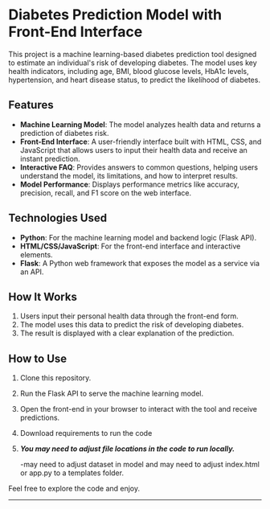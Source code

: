 # Diabetes Prediction Model with Front-End Interface

This project is a machine learning-based diabetes prediction tool designed to estimate an individual's risk of developing diabetes. The model uses key health indicators, including age, BMI, blood glucose levels, HbA1c levels, hypertension, and heart disease status, to predict the likelihood of diabetes.

## Features
- **Machine Learning Model**: The model analyzes health data and returns a prediction of diabetes risk.
- **Front-End Interface**: A user-friendly interface built with HTML, CSS, and JavaScript that allows users to input their health data and receive an instant prediction.
- **Interactive FAQ**: Provides answers to common questions, helping users understand the model, its limitations, and how to interpret results.
- **Model Performance**: Displays performance metrics like accuracy, precision, recall, and F1 score on the web interface.

## Technologies Used
- **Python**: For the machine learning model and backend logic (Flask API).
- **HTML/CSS/JavaScript**: For the front-end interface and interactive elements.
- **Flask**: A Python web framework that exposes the model as a service via an API.

## How It Works
1. Users input their personal health data through the front-end form.
2. The model uses this data to predict the risk of developing diabetes.
3. The result is displayed with a clear explanation of the prediction.

## How to Use
1. Clone this repository.
2. Run the Flask API to serve the machine learning model.
3. Open the front-end in your browser to interact with the tool and receive predictions.
4. Download requirements to run the code
5. ***You may need to adjust file locations in the code to run locally.***

   -may need to adjust dataset in model and may need to adjust index.html or app.py to a templates folder.

Feel free to explore the code and enjoy.

---
